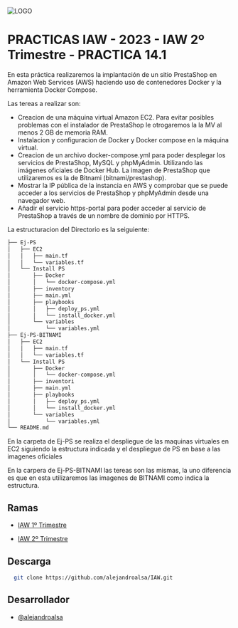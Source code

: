 ![LOGO](https://user-images.githubusercontent.com/67869168/221359506-18643ddb-b786-4f64-8ada-f6e0b25f744d.svg)


# PRACTICAS IAW - 2023 - IAW 2º Trimestre - PRACTICA 14.1

En esta práctica realizaremos la implantación de un sitio PrestaShop en Amazon Web Services (AWS) haciendo uso de contenedores Docker y la herramienta Docker Compose.

Las tereas a realizar son:

* Creacion de una máquina virtual Amazon EC2. Para evitar posibles problemas con el instalador de PrestaShop le otrogaremos la la MV al menos 2 GB de memoria RAM. 
* Instalacion y configuracion de Docker y Docker compose en la máquina virtual.
* Creacion de un archivo docker-compose.yml para poder desplegar los servicios de PrestaShop, MySQL y phpMyAdmin. Utilizando las imágenes oficiales de Docker Hub. La imagen de PrestaShop que utilizaremos es la de Bitnami (bitnami/prestashop).
* Mostrar la IP pública de la instancia en AWS y comprobar que se puede acceder a los servicios de PrestaShop y phpMyAdmin desde una navegador web.
* Añadir el servicio https-portal para poder acceder al servicio de PrestaShop a través de un nombre de dominio por HTTPS.

La estructuracion del Directorio es la seiguiente:

```txt
├── Ej-PS
│   ├── EC2
│   │   ├── main.tf
│   │   └── variables.tf
│   └── Install PS
│       ├── Docker
│       │   └── docker-compose.yml
│       ├── inventory
│       ├── main.yml
│       ├── playbooks
│       │   ├── deploy_ps.yml
│       │   └── install_docker.yml
│       └── variables
│           └── variables.yml
├── Ej-PS-BITNAMI
│   ├── EC2
│   │   ├── main.tf
│   │   └── variables.tf
│   └── Install PS
│       ├── Docker
│       │   └── docker-compose.yml
│       ├── inventori
│       ├── main.yml
│       ├── playbooks
│       │   ├── deploy_ps.yml
│       │   └── install_docker.yml
│       └── variables
│           └── variables.yml
└── README.md
```

En la carpeta de Ej-PS se realiza el despliegue de las maquinas virtuales en EC2 siguiendo la estructura indicada y el despliegue de PS en base a las imagenes oficiales

En la carpera de Ej-PS-BITNAMI las tereas son las mismas, la uno diferencia es que en esta utilizaremos las imagenes de BITNAMI como indica la estructura.

## Ramas

- [IAW 1º Trimestre](https://github.com/alejandroalsa/IAW/tree/IAW-1%C2%BA-Trimestre)

- [IAW 2º Trimestre](https://github.com/alejandroalsa/IAW/tree/IAW-2%C2%BA-Trimestre)


## Descarga

```bash
  git clone https://github.com/alejandroalsa/IAW.git
```
    
## Desarrollador

- [@alejandroalsa](https://www.github.com/alejandroalsa)
